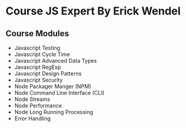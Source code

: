 # Course JS Expert By Erick Wendel

## Course Modules

- Javascript Testing
- Javascript Cycle Time
- Javascript Advanced Data Types
- Javascript RegExp
- Javascript Design Patterns
- Javascript Security
- Node Packager Manger (NPM)
- Node Command Line Interface (CLI)
- Node Streams
- Node Performance
- Node Long Running Processing
- Error Handling
